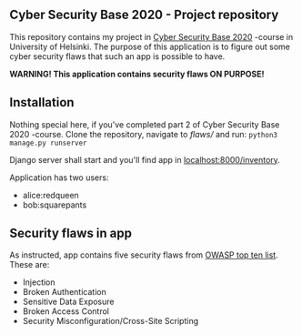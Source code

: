 ## Cyber Security Base 2020 - Project repository

This repository contains my project in [Cyber Security Base 2020](https://cybersecuritybase.mooc.fi/module-3.1) -course in University of Helsinki. The purpose of this application is to figure out some cyber security flaws that such an app is possible to have.

**WARNING! This application contains security flaws ON PURPOSE!**

## Installation

Nothing special here, if you've completed part 2 of Cyber Security Base 2020 -course. Clone the repository, navigate to *flaws/* and run: ```python3 manage.py runserver```

Django server shall start and you'll find app in [localhost:8000/inventory](localhost:8000/).

Application has two users:
- alice:redqueen
- bob:squarepants

## Security flaws in app

As instructed, app contains five security flaws from [OWASP top ten list](https://owasp.org/www-project-top-ten/). These are:
- Injection
- Broken Authentication
- Sensitive Data Exposure
- Broken Access Control
- Security Misconfiguration/Cross-Site Scripting